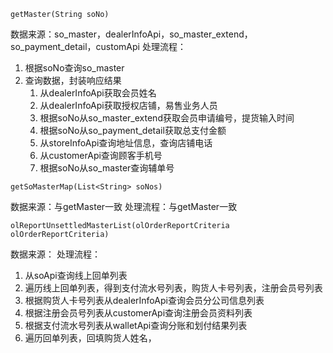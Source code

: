 
```
getMaster(String soNo)
```
数据来源：so_master，dealerInfoApi，so_master_extend，so_payment_detail，customApi
处理流程：
1. 根据soNo查询so_master
2. 查询数据，封装响应结果
	1. 从dealerInfoApi获取会员姓名
	2. 从dealerInfoApi获取授权店铺，易售业务人员
	3. 根据soNo从so_master_extend获取会员申请编号，提货输入时间
	4. 根据soNo从so_payment_detail获取总支付金额
	5. 从storeInfoApi查询地址信息，查询店铺电话
	6. 从customerApi查询顾客手机号
	7. 根据soNo从so_master查询辅单号

```
getSoMasterMap(List<String> soNos)
```
数据来源：与getMaster一致
处理流程：与getMaster一致

```
olReportUnsettledMasterList(olOrderReportCriteria olOrderReportCriteria)
```
数据来源：
处理流程：
1. 从soApi查询线上回单列表
2. 遍历线上回单列表，得到支付流水号列表，购货人卡号列表，注册会员号列表
3. 根据购货人卡号列表从dealerInfoApi查询会员分公司信息列表
4. 根据注册会员号列表从customerApi查询注册会员资料列表
5. 根据支付流水号列表从walletApi查询分账和划付结果列表
6. 遍历回单列表，回填购货人姓名，
